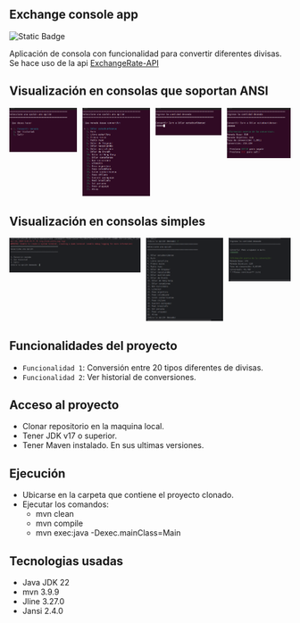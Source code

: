 ## Exchange console app

![Static Badge](https://img.shields.io/badge/Estado-completo-blue)

Aplicación de consola con funcionalidad para convertir diferentes divisas. Se hace uso de la api [ExchangeRate-API](https://www.exchangerate-api.com/)

## Visualización en consolas que soportan ANSI

<div style="display: flex; gap: 10px;">
    <div>
        <img src="/src/assests/mainMenu.png" alt="Menu principal" width: 10%">
    </div>
    <div>
        <img src="/src/assests/convertMenu.png" alt="Menu para seleccionar moneda">
    </div>
    <div>
        <img src="/src/assests/input.png" alt="input">
    </div>
    <div>
        <img src="/src/assests/result.png" alt="vista de resultado">
    </div>
</div>

## Visualización en consolas simples

<div style="display: flex; gap: 10px;">
    <div>
        <img src="/src/assests/basicMain.png" alt="Menu principal" width: 10%">
    </div>
    <div>
        <img src="/src/assests/basicConvertMenu.png" alt="Menu para seleccionar moneda">
    </div>
    <div>
        <img src="/src/assests/basicResult.png" alt="vista de resultado">
    </div>
</div>

## Funcionalidades del proyecto

- `Funcionalidad 1`: Conversión entre 20 tipos diferentes de divisas.
- `Funcionalidad 2`: Ver historial de conversiones.

## Acceso al proyecto

- Clonar repositorio en la maquina local.
- Tener JDK v17 o superior.
- Tener Maven instalado. En sus ultimas versiones.

## Ejecución

- Ubicarse en la carpeta que contiene el proyecto clonado.
- Ejecutar los comandos:
  - mvn clean
  - mvn compile
  - mvn exec:java -Dexec.mainClass=Main    

## Tecnologias usadas

- Java JDK 22
- mvn 3.9.9
- Jline 3.27.0
- Jansi 2.4.0
